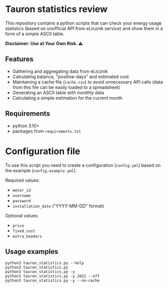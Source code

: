 # Tauron statistics review

This repository contains a python scripts that can check your energy usage statistics (based on unofficial API from eLicznik service) and show them in a form of a simple ASCII table.

**Disclaimer: Use at Your Own Risk. ⚠️**

## Features

* Gathering and aggregating data from eLicznik
* Calculating balance, "positive-days" and estimated cost
* Maintaining a cache file (`cache.csv`) to avoid unnecessary API calls (data from this file can be easily loaded to a spreadsheet)
* Generating an ASCII table with monthly data
* Calculating a simple estimation for the current month

## Requirements
* python 3.10+
* packages from `requirements.txt`

# Configuration file

To use this script you need to create a configuration (`config.yml`) based on the example (`config.example.yml`).

Required values:
* `meter_id`
* `username`
* `password`
* `installation_date` ("YYYY-MM-DD" format)

Optional values:
* `price`
* `fixed_cost`
* `extra_headers`

## Usage examples

```
python3 tauron_statistics.py --help
python3 tauron_statistics.py
python3 tauron_statistics.py -y
python3 tauron_statistics.py -y 2022 --off
python3 tauron_statistics.py -y --no-cache
```
